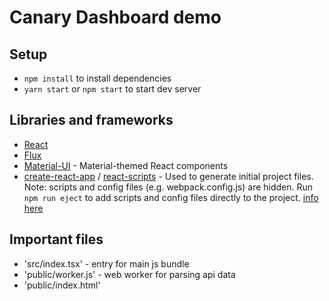 # Canary Dashboard demo

## Setup

* `npm install` to install dependencies
* `yarn start` or `npm start` to start dev server

## Libraries and frameworks

* [React](https://reactjs.org/)
* [Flux](https://facebook.github.io/flux/)
* [Material-UI](https://github.com/mui-org/material-ui) - Material-themed React components
* [create-react-app](https://github.com/facebook/create-react-app) / [react-scripts](https://github.com/facebook/create-react-app/blob/master/packages/react-scripts) - Used to generate initial project files. Note: scripts and config files (e.g. webpack.config.js) are hidden. Run `npm run eject` to add scripts and config files directly to the project. [info here](https://github.com/facebook/create-react-app/blob/master/packages/react-scripts/template/README.md#npm-run-eject)

## Important files

* 'src/index.tsx' - entry for main js bundle
* 'public/worker.js' - web worker for parsing api data
* 'public/index.html'
